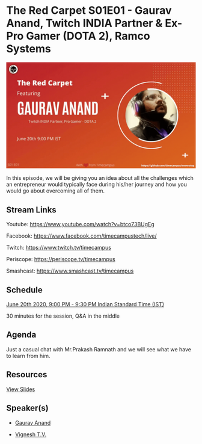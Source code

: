 # The Red Carpet S01E01 - Gaurav Anand, Twitch INDIA Partner & Ex-Pro Gamer (DOTA 2), Ramco Systems

[![alt text](TRC-S01E01.gif "Watch/Subscribe to the video")](https://www.youtube.com/watch?v=btco73BUgEg)

In this episode, we will be giving you an idea about all the challenges which an entrepreneur would typically face during his/her journey and how you would go about overcoming all of them.

## Stream Links

Youtube: https://www.youtube.com/watch?v=btco73BUgEg

Facebook: https://www.facebook.com/timecampustech/live/

Twitch: https://www.twitch.tv/timecampus


Periscope: https://periscope.tv/timecampus

Smashcast: https://www.smashcast.tv/timecampus

## Schedule

[June 20th 2020, 9:00 PM - 9:30 PM Indian Standard Time (IST)](https://calendar.google.com/event?action=TEMPLATE&tmeid=MnM2cmMzOG5ybzJwdTJ0aHZuaGttbmxvOXUgdGltZWNhbXB1cy5jb21fM2hxNHB0a3MwbGUycm5kMGowMW82MDE0YWdAZw&tmsrc=timecampus.com_3hq4ptks0le2rnd0j01o6014ag%40group.calendar.google.com)

30 minutes for the session, Q&A in the middle

## Agenda

Just a casual chat with Mr.Prakash Ramnath and we will see what we have to learn from him.

## Resources

[View Slides](https://docs.google.com/presentation/d/1G2jMpLWYhCQHLnhVxq9Co1359RXqJTl89SrwnhaiUAc/edit?usp=sharing)

## Speaker(s)

- [Gaurav Anand](https://twitter.com/helmgg)

- [Vignesh T.V.](http://tvvignesh.com/)